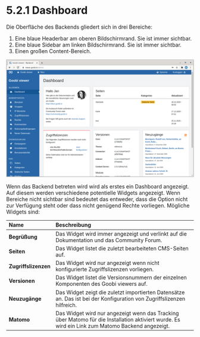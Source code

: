 # 5.2.1 Dashboard

Die Oberfläche des Backends gliedert sich in drei Bereiche:

1. Eine blaue Headerbar am oberen Bildschirmrand. Sie ist immer sichtbar.
2. Eine blaue Sidebar am linken Bildschirmrand. Sie ist immer sichtbar.
3. Einen großen Content-Bereich.

![Das Dashboard im Admin-Backend](../../.gitbook/assets/5.1_de_dashboard.png)

Wenn das Backend betreten wird wird als erstes ein Dashboard angezeigt. Auf diesem werden verschiedene potentielle Widgets angezeigt. Wenn Bereiche nicht sichtbar sind bedeutet das entweder, dass die Option nicht zur Verfügung steht oder dass nicht genügend Rechte vorliegen. Mögliche Widgets sind:

| Name | Beschreibung |
| :--- | :--- |
| **Begrüßung** | Das Widget wird immer angezeigt und verlinkt auf die Dokumentation und das Community Forum. |
| **Seiten** | Das Widget listet die zuletzt bearbeiteten CMS-Seiten auf. |
| **Zugriffslizenzen** | Das Widget wird nur angezeigt wenn nicht konfigurierte Zugriffslizenzen vorliegen. |
| **Versionen** | Das Widget listet die Versionsnummern der einzelnen Komponenten des Goobi viewers auf. |
| **Neuzugänge** | Das Widget zeigt die zuletzt importierten Datensätze an. Das ist bei der Konfiguration von Zugriffslizenzen hilfreich. |
| **Matomo** | Das Widget wird nur angezeigt wenn das Tracking über Matomo für die Installation aktiviert wurde. Es wird ein Link zum Matomo Backend angezeigt. |

